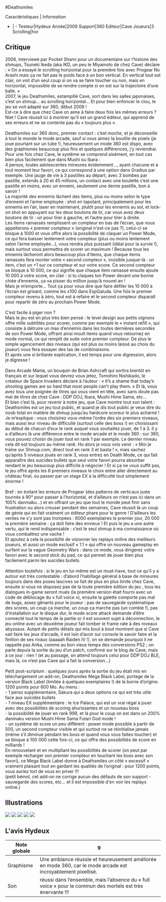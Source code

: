 #Deathsmiles

Caractéristiques | Information
- | -
Testeur|Hydeux
Année|2009
Support|360
Editeur|Cave
Joueurs|3
Scrolling|hor

## Critique
2006, interviewé par Pocket Shami pour un documentaire sur l’histoire des shmups, Tsuneki Ikeda (aka IKD, un peu le Miyamoto de chez Cave) déclare : « On a essayé le scrolling horizontal pour la première fois avec Progear No Arashi mais ça ne fait pas le poids face à un bon vertical. En vertical tout est clair, on voit d’un seul coup si on va se faire toucher ou non, mais en horizontal, impossible de se rendre compte si on est sur la trajectoire d’une balle. »<br/>2007, le jeu Deathsmiles, estampillé Cave, sort dans les salles japonaises, c’est un shmup... au scrolling horizontal… Et pour bien enfoncer le clou, le jeu se voit adapté sur 360, début 2009 !<br/>Est-ce à dire que chez Cave on aime à faire deux fois les mêmes erreurs ? Niet ! Cave réussit ici à montrer qu’il est un grand éditeur, qui apprend de ses erreurs et ne se contente pas du « toujours plus ».<br/><br/>Deathsmiles sur 360 donc, premier contact : c’est moche, et je déconseille à tout le monde le mode arcade, sauf si vous aimez la bouillie de pixels (je joue pourtant sur un tube !), heureusement un mode 360 est dispo, avec des graphismes beaucoup plus fins et quelques différences, j’y reviendrai.<br/>Pour une fois chez Cave, le système se comprend aisément, en tout cas bien plus facilement que dans Mushi ou Ibara :<br/>4 persos, toutes adolescentes mineures évidemment…, ayant chacune et à tout moment leur favori, ce qui correspond à une option dans Gradius par exemple. Une jauge de vie à 3 pastilles au départ, avec 3 bombes par pastille, extends à 20 et 45 millions, un contact avec une boulette c’est une pastille en moins, avec un ennemi, seulement une demie pastille, bon à savoir !<br/>La majorité des ennemis lâchent des items, plus ou moins selon le type d’ennemi et l’arme employée : shot en tapotant, principalement pour les ennemis en l’air, laser en maintenant, plutôt pour les ennemis au sol, et lock-on shot en appuyant sur les deux boutons de tir, car vous avez deux boutons de tir : un pour tirer à gauche, et l’autre pour tirer à droite.<br/>Les items ramassés remplissent un compteur en bas de l’écran, que nous appellerons « premier compteur » (original n'est-ce pas ?), celui-ci se bloque à 1000 et vous offre alors la possibilité de claquer un Power Mode, ce qui fera baisser lentement votre compteur (plus ou moins lentement selon l’arme employée…), vous rendra plus puissant (idéal pour la survie !), mais surtout vous permettra de scorer un maximum ! Because tous les ennemis lâcheront alors beaucoup plus d’items, que chaque items ramassés fera monter votre « second compteur », invisible jusque-là : un item, c’est un +1 sur ce compteur et sur votre score. Ce second compteur se bloque à 10 000, ce qui signifie que chaque item ramassé ensuite ajoute 10 000 à votre score, en clair : si tu claques ton Power devant une bonne chiée d’ennemis, ça va pisser du million jusqu’à nouvel an !<br/>Mais je m’emporte… Tout ça pour vous dire que faire défiler les 10 000 à l’écran est grisant, comme les x100 dans EspGaluda. Une fois le premier compteur revenu à zéro, tout est à refaire et le second compteur disparaît pour repartir de zéro au prochain Power Mode.<br/><br/>C’est facile à piger non ?<br/>Mais le jeu est en plus très bien pensé : le level design aux petits oignons offre mille subtilités pour scorer, comme par exemple le « instant refill », qui consiste à détruire un max d’ennemis dans les toutes dernières secondes de son Power Mode, offrant ainsi moult items quand vous retournez en mode normal, ce qui remplit de suite votre premier compteur. De plus le simple agencement des niveaux (qui est plus ou moins laissé au choix du joueur) vous fera essayer des tas de combinaisons.<br/>Et après une si brillante explication, il est temps pour une digression, alors je digresse !<br/><br/>Dans Arcade Mania, un bouquin de Brian Ashcraft qui sortira bientôt en français et sur lequel vous devrez vous jetez, Tomohiro Nishikado, le créateur de Space Invaders déclare à l’auteur : « It’s a shame that today’s shooting games are so hard that most people can’t play them. » Et là, vous avez tous une poignée de titres qui vous vient en tête, avec sans doute pas mal de titres de chez Cave : DDP DOJ, Ibara, Mushi Hime Sama, etc…<br/>Et bien c’est là, pour revenir à notre jeu, que Cave montre tout son talent : Deathsmiles est un jeu tout public, et quand je dis tout public je veux dire du noob total en matière de shmup jusqu’au hardcore scoreur le plus acharné !<br/>Je m’explique : vous choisirez vous-même l’ordre des six premiers niveaux, mais aussi leur niveau de difficulté (surtout celle des boss !) en choisissant au début de chacun d’eux le rank auquel vous souhaitez jouer, de 1 à 3. Il y a d’ailleurs là une différence entre le mode arcade et le mode 360 : sur 360, vous pouvez choisir de jouer tout en rank 1 par exemple. Le dernier niveau cela dit est toujours au même rank. Ho alors je vous vois venir : « Moi je traîne sur Shmup.com, direct tout en rank 3 et basta ! », mais sachez qu’après 5 niveaux joués en rank 3, vous entrez en Death Mode, ce qui fait apparaître des suicides bullets que seul votre favori pourra absorber rendant le jeu beaucoup plus difficile à négocier ! Et si ça ne vous suffit pas, le jeu offre après les 6 premiers niveaux le choix entre aller directement au château final, ou passer par un stage EX à la difficulté tout simplement énorme !<br/><br/>Bref : en évitant les erreurs de Progear (des patterns de verticaux juste tournés à 90° pour passer à l’horizontal, et d’ailleurs on n’est pas ici dans un 100% danmaku…) et en offrant un jeu que tout le monde peut finir sans frustration ou alors creuser pendant des semaines, Cave réussit là un coup de génie qui en fait vraiment un éditeur phare pour le genre ! D’ailleurs les ventes ne s’y sont pas trompées : 6000 exemplaires le premier jour, 20 000 la première semaine : ça doit faire des envieux ! Et puis le jeu a une autre vertu, qui le rend indispensable : c’est le seul shmup à ma connaissance où vous combattrez une vache !<br/>Et ajoutez à cela la possibilté de visionner les replays online des meilleurs joueurs, et aussi un mode exclusif « 1.1 » qui offre un nouveau gameplay en surfant sur la vague Geometry Wars : dans ce mode, vous dirigerez votre favori avec le second stick du pad, ce qui permet de jouer bien plus facilement parmi les suicides bullets.<br/><br/>Attention toutefois : si le jeu en lui-même est un must-have, tout ce qu’il y a autour est très contestable : d’abord l’habillage général à base de mineures toujours dans des poses lascives se fait de plus en plus limite chez Cave, ensuite si vous ne disposez pas de la toute première édition du jeu , tous les dialogues in-game seront mués (la première version était fourni avec un code de déblocage du « full voice »), ensuite la galette comporte pas mal de bugs, assez gênants pour le joueur : pas de sauvegarde systématique des scores, un coup ça marche, un coup ça marche pas (un comble !), pas d’installation sur le disque dur, le mode score attack demande d’être connecté tout le temps de la partie or il est souvent sujet à déconnection, le jeu online avec un deuxième joueur fait tomber le frame rate à des niveaux abyssaux. Autant de petits détails qui mis bout à bout montrent que si Cave sait faire les jeux d’arcade, il est loin d’avoir sur console le savoir faire et la finition de ses rivaux (aaaaah Raiden IV !), on se demande pourquoi il ne rappelle pas Arika, comme au bon vieux temps des conversions PS2 ; on parle depuis la sortie du jeu d’un patch, confirmé sur le blog de Cave, mais à ce jour : rien ! (et au passage, on attend toujours celui pour DDP DOJ BLE, mais là, ce n’est pas Cave qui a fait la conversion…)<br/><br/>Petit post-scriptum : quelques jours après la sortie du jeu était mis en téléchargement un add-on, Deathsmiles Mega Black Label, portage de la version Black Label (limitée à quelques exemplaires !) de la borne d’origine. 1200 points pour 600 Mo. Au menu :<br/>- 1 perso supplémentaire, Sakura qui a deux options ce qui est très utile face aux suicides bullets<br/>- 1 niveau EX supplémentaire : le Ice Palace, qui est un vrai régal à jouer avec des possibilités de scoring ahurissantes et un nouveau boss<br/>- la possibilité de jouer en rank 999, et là pour le coup on est dans un 200% danmaku version Mushi Hime Sama Futari God mode !<br/>- un système de score un peu différent : power mode possible à partir de 500, un second compteur visible et qui surtout ne se réinitialise jamais (même s’il diminue pendant les boss et quand vous vous faites toucher) et se bloque à 100 000 cette fois-ci, ce qui offre des possibilités de score en milliards !<br/>En renouvelant et en multipliant les possibilités de scorer (on peut par exemple recharger son premier compteur en touchant les boss avec son favori), ce Mega Black Label donne à Deathsmiles un côté « excessif » vraiment plaisant tout en gardant les qualités de l’original : pour 1200 points, vous auriez tort de vous en priver !!!<br/>(petit bémol, cet add-on ne corrige aucun des défauts de son support -sauvegarde des scores, etc... et il est impossible d'en voir les replays online.)<br/>

## Illustrations
![](http://www.shmup.com/images/thumbs/img_fiche_1_1262.jpg)
![](http://www.shmup.com/images/thumbs/img_fiche_2_1262.jpg)
![](http://www.shmup.com/images/thumbs/img_fiche_3_1262.jpg)
![](http://www.shmup.com/images/thumbs/img_fiche_4_1262.jpg)
![](http://www.shmup.com/images/thumbs/img_fiche_5_1262.jpg)

## L'avis Hydeux
Note globale|9
-|-
Graphisme|Une ambiance réussie et heureusement améliorée en mode 360, car le mode arcade est incroyablement pixellisé. 
Son|réussi dans l’ensemble, mais l’absence du « full voice » pour le commun des mortels est très énervante !!! 
